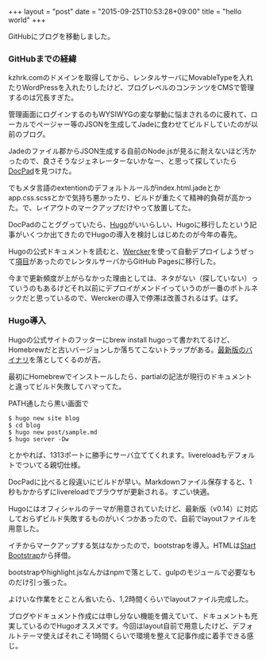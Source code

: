 +++
layout = "post"
date = "2015-09-25T10:53:28+09:00"
title = "hello world"
+++

GitHubにブログを移動しました。

### GitHubまでの経緯

kzhrk.comのドメインを取得してから、レンタルサーバにMovableTypeを入れたりWordPressを入れたりしたけど、ブログレベルのコンテンツをCMSで管理するのは冗長すぎた。

管理画面にログインするのもWYSIWYGの変な挙動に悩まされるのに疲れて、ローカルでページャー等のJSONを生成してJadeに食わせてビルドしていたのが以前のブログ。

Jadeのファイル郡からJSON生成する自前のNode.jsが見るに耐えないほど汚かったので、良さそうなジェネレーターないかなー、と思って探していたら[DocPad](http://docpad.org/)を見つけた。

でもメタ言語のextentionのデフォルトルールがindex.html.jadeとかapp.css.scssとかで気持ち悪かったり、ビルドが重たくて精神的負荷が高かった。で、レイアウトのマークアップだけやって放置してた。

DocPadのことググっていたら、[Hugo](http://gohugo.io/)がいいらしい、Hugoに移行したという記事がいくつか出てきたのでHugoの導入を検討しはじめたのが今年の春先。

Hugoの公式ドキュメントを読むと、[Wercker](http://wercker.com/)を使って自動デプロイしようぜって[項目](https://gohugo.io/tutorials/automated-deployments/)があったのでレンタルサーバからGitHub Pagesに移行した。

今まで更新頻度が上がらなかった理由としては、ネタがない（探していない）っていうのもあるけどそれ以前にデプロイがメンドイっていうのが一番のボトルネックだと思っているので、Werckerの導入で停滞は改善されるはず。はず。

### Hugo導入

Hugoの公式サイトのフッターにbrew install hugoって書かれてるけど、Homebrewだと古いバージョンしか落ちてこないトラップがある。[最新版のバイナリ](https://github.com/spf13/hugo/releases)を落としてくるのが吉。

最初にHomebrewでインストールしたら、partialの記法が現行のドキュメントと違ってビルド失敗してハマってた。

PATH通したら黒い画面で

```
$ hugo new site blog
$ cd blog
$ hugo new post/sample.md
$ hugo server -Dw
```

とかやれば、1313ポートに勝手にサーバ立ててくれます。livereloadもデフォルトでついてる親切仕様。

DocPadに比べると段違いにビルドが早い。Markdownファイル保存すると、1秒もかからずにlivereloadでブラウザが更新される。すごい快適。

Hugoにはオフィシャルのテーマが用意されていたけど、最新版（v0.14）に対応しておらずビルド失敗するものがいくつかあったので、自前でlayoutファイルを用意した。

イチからマークアップする気はなかったので、bootstrapを導入。HTMLは[Start Bootstrap](http://startbootstrap.com/)から拝借。

bootstrapやhighlight.jsなんかはnpmで落として、gulpのモジュールで必要なものだけ引っ張った。

よけいな作業をとことん省いたら、1,2時間くらいでlayoutファイル完成した。

ブログやドキュメント作成には申し分ない機能を備えていて、ドキュメントも充実しているのでHugoオススメです。今回はlayout自前で用意したけど、デフォルトテーマ使えばそれこそ1時間くらいで環境を整えて記事作成に着手できる感じ。
